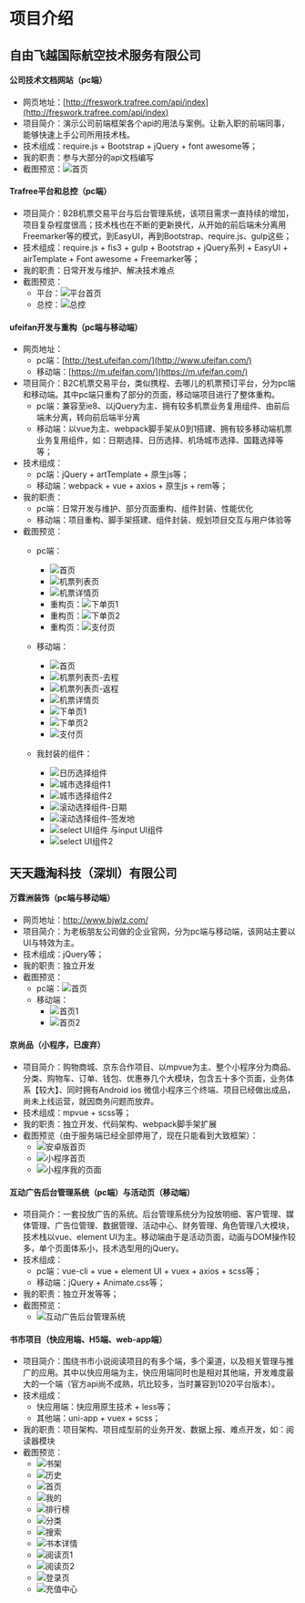 # 项目介绍

## 自由飞越国际航空技术服务有限公司

#### 公司技术文档网站（pc端）
+ 网页地址：[http://freswork.trafree.com/api/index](http://freswork.trafree.com/api/index)
+ 项目简介：演示公司前端框架各个api的用法与案例。让新入职的前端同事，能够快速上手公司所用技术栈。
+ 技术组成：require.js + Bootstrap + jQuery + font awesome等；
+ 我的职责：参与大部分的api文档编写
+ 截图预览：![首页](http://cms-hdgg.jschengta.com/images/freswork.png)


#### Trafree平台和总控（pc端）
+ 项目简介：B2B机票交易平台与后台管理系统，该项目需求一直持续的增加，项目复杂程度很高；技术栈也在不断的更新换代，从开始的前后端未分离用Freemarker等的模式，到EasyUI，再到Bootstrap、require.js、gulp这些；
+ 技术组成：require.js + fis3 + gulp + Bootstrap + jQuery系列 + EasyUI + airTemplate + Font awesome + Freemarker等；
+ 我的职责：日常开发与维护、解决技术难点
+ 截图预览：
   + 平台：![平台首页](http://cms-hdgg.jschengta.com/images/trafree-platform.png)
   + 总控：![总控](http://cms-hdgg.jschengta.com/images/trafree-admin.png)


#### ufeifan开发与重构（pc端与移动端）
+ 网页地址：
    + pc端：[http://test.ufeifan.com/](http://www.ufeifan.com/)
    + 移动端：[https://m.ufeifan.com/](https://m.ufeifan.com/)
+ 项目简介：B2C机票交易平台，类似携程、去哪儿的机票预订平台，分为pc端和移动端。其中pc端只重构了部分的页面，移动端项目进行了整体重构。
    + pc端：兼容至ie8、以jQuery为主、拥有较多机票业务复用组件、由前后端未分离，转向前后端半分离
    + 移动端：以vue为主、webpack脚手架从0到1搭建、拥有较多移动端机票业务复用组件，如：日期选择、日历选择、机场城市选择、国籍选择等等；
+ 技术组成：
    + pc端：jQuery + artTemplate + 原生js等；
    + 移动端：webpack + vue + axios + 原生js + rem等；
+ 我的职责：
    + pc端：日常开发与维护、部分页面重构、组件封装、性能优化
    + 移动端：项目重构、脚手架搭建、组件封装、规划项目交互与用户体验等
+ 截图预览：
    + pc端：
        + ![首页](http://cms-hdgg.jschengta.com/images/ufeifan-pc-01.jpg)
        + ![机票列表页](http://cms-hdgg.jschengta.com/images/ufeifan-pc-02.png)
        + ![机票详情页](http://cms-hdgg.jschengta.com/images/ufeifan-pc-03.png)
        + 重构页：![下单页1](http://cms-hdgg.jschengta.com/images/ufeifan-pc-04.png)
        + 重构页：![下单页2](http://cms-hdgg.jschengta.com/images/ufeifan-pc-05.png)
        + 重构页：![支付页](http://cms-hdgg.jschengta.com/images/ufeifan-pc-06.png)
        
    + 移动端：
        + ![首页](http://cms-hdgg.jschengta.com/images/ufeifan-mobile-01.png)
        + ![机票列表页-去程](http://cms-hdgg.jschengta.com/images/ufeifan-mobile-02.png)
        + ![机票列表页-返程](http://cms-hdgg.jschengta.com/images/ufeifan-mobile-03.png)
        + ![机票详情页](http://cms-hdgg.jschengta.com/images/ufeifan-mobile-04.png)
        + ![下单页1](http://cms-hdgg.jschengta.com/images/ufeifan-mobile-05.png)
        + ![下单页2](http://cms-hdgg.jschengta.com/images/ufeifan-mobile-06.png)
        + ![支付页](http://cms-hdgg.jschengta.com/images/ufeifan-mobile-07.png)
    + 我封装的组件：
        + ![日历选择组件](http://cms-hdgg.jschengta.com/images/ufeifan-component-01.png)
        + ![城市选择组件1](http://cms-hdgg.jschengta.com/images/ufeifan-component-02.png)
        + ![城市选择组件2](http://cms-hdgg.jschengta.com/images/ufeifan-component-03.png)
        + ![滚动选择组件-日期](http://cms-hdgg.jschengta.com/images/ufeifan-component-04.png)
        + ![滚动选择组件-签发地](http://cms-hdgg.jschengta.com/images/ufeifan-component-05.png)
        + ![select UI组件 与input UI组件](http://cms-hdgg.jschengta.com/images/ufeifan-component-06.png)
        + ![select UI组件2](http://cms-hdgg.jschengta.com/images/ufeifan-component-07.png)

## 天天趣淘科技（深圳）有限公司

#### 万霖洲装饰（pc端与移动端）
+ 网页地址：http://www.bjwlz.com/
+ 项目简介：为老板朋友公司做的企业官网，分为pc端与移动端，该网站主要以UI与特效为主。
+ 技术组成：jQuery等；
+ 我的职责：独立开发
+ 截图预览：
   + pc端：![首页](http://cms-hdgg.jschengta.com/images/bjwlz-pc.png)
   + 移动端： 
        + ![首页1](http://cms-hdgg.jschengta.com/images/bjwlz-mobile-01.jpg)
        + ![首页2](http://cms-hdgg.jschengta.com/images/bjwlz-mobile-02.jpg)

#### 京尚品（小程序，已废弃）
+ 项目简介：购物商城、京东合作项目、以mpvue为主、整个小程序分为商品、分类、购物车、订单、钱包、优惠券几个大模块，包含五十多个页面，业务体系【较大】、同时拥有Android ios 微信小程序三个终端、项目已经做出成品，尚未上线运营，就因商务问题而放弃。
+ 技术组成：mpvue + scss等；
+ 我的职责：独立开发、代码架构、webpack脚手架扩展
+ 截图预览（由于服务端已经全部停用了，现在只能看到大致框架）：
   + ![安卓版首页](http://cms-hdgg.jschengta.com/images/jsp-01.jpg)
   + ![小程序首页](http://cms-hdgg.jschengta.com/images/jsp-02.jpg)
   + ![小程序我的页面](http://cms-hdgg.jschengta.com/images/jsp-03.jpg)

 
#### 互动广告后台管理系统（pc端）与活动页（移动端）
+ 项目简介：一套投放广告的系统。后台管理系统分为投放明细、客户管理、媒体管理、广告位管理、数据管理、活动中心、财务管理、角色管理八大模块，技术栈以vue、element UI为主。移动端由于是活动页面，动画与DOM操作较多，单个页面体系小，技术选型用的jQuery。
+ 技术组成：
    + pc端：vue-cli + vue + element UI + vuex + axios + scss等；
    + 移动端：jQuery + Animate.css等；
+ 我的职责：独立开发等等；
+ 截图预览：
   + ![互动广告后台管理系统](http://cms-hdgg.jschengta.com/images/hdgg-cms.png)

#### 书市项目（快应用端、H5端、web-app端）
+ 项目简介：围绕书市小说阅读项目的有多个端，多个渠道，以及相关管理与推广的应用。其中以快应用端为主，快应用端同时也是相对其他端，开发难度最大的一个端（官方api尚不成熟，坑比较多，当时兼容到1020平台版本）。
+ 技术组成：
    + 快应用端：快应用原生技术 + less等；
    + 其他端：uni-app + vuex + scss；
+ 我的职责：项目架构、项目成型前的业务开发、数据上报、难点开发，如：阅读器模块
+ 截图预览：
   + ![书架](http://cms-hdgg.jschengta.com/images/shushi-01.jpg)
   + ![历史](http://cms-hdgg.jschengta.com/images/shushi-02.jpg)
   + ![首页](http://cms-hdgg.jschengta.com/images/shushi-03.jpg)
   + ![我的](http://cms-hdgg.jschengta.com/images/shushi-04.png)
   + ![排行榜](http://cms-hdgg.jschengta.com/images/shushi-05.png)
   + ![分类](http://cms-hdgg.jschengta.com/images/shushi-06.png)
   + ![搜索](http://cms-hdgg.jschengta.com/images/shushi-07.png)
   + ![书本详情](http://cms-hdgg.jschengta.com/images/shushi-08.jpg)
   + ![阅读页1](http://cms-hdgg.jschengta.com/images/shushi-09.png)
   + ![阅读页2](http://cms-hdgg.jschengta.com/images/shushi-10.png)
   + ![登录页](http://cms-hdgg.jschengta.com/images/shushi-11.png)
   + ![充值中心](http://cms-hdgg.jschengta.com/images/shushi-12.png)
